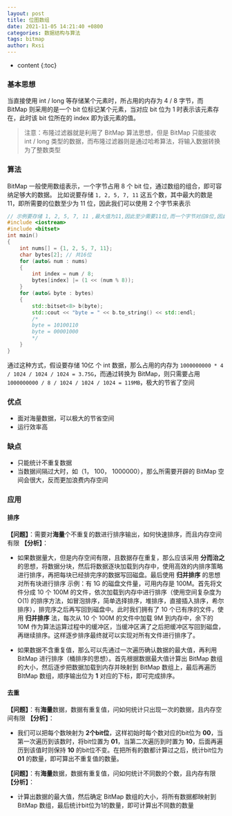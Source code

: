 ```yaml
---
layout: post
title: 位图数组
date: 2021-11-05 14:21:40 +0800
categories: 数据结构与算法
tags: bitmap
author: Rxsi
---
```


* content
{:toc}

### 基本思想
当直接使用 int / long 等存储某个元素时，所占用的内存为 4 / 8 字节，而 BitMap 则采用的是一个 bit 位标记某个元素，当对应 bit 位为 1 时表示该元素存在，此时该 bit 位所在的 index 即为该元素的值。
> 注意：布隆过滤器就是利用了 BitMap 算法思想，但是 BitMap 只能接收 int / long 类型的数据，而布隆过滤器则是通过哈希算法，将输入数据转换为了整数类型
<!--more-->

### 算法
BitMap 一般使用数组表示，一个字节占用 8 个 bit 位，通过数组的组合，即可容纳足够大的数据。
比如说要存储 `1, 2, 5, 7, 11` 这五个数，其中最大的数是 11，即所需要的位数至少为 11 位，因此我们可以使用 2 个字节来表示

```cpp
// 示例要存储 1, 2, 5, 7, 11 ,最大值为11,因此至少需要11位,而一个字节对应8位,因此需要2个字节.
#include <iostream>
#include <bitset>
int main()
{
    int nums[] = {1, 2, 5, 7, 11};
    char bytes[2]; // 共16位
    for (auto& num : nums)
    {
        int index = num / 8;
        bytes[index] |= (1 << (num % 8));
    }
    for (auto& byte : bytes)
    {
        std::bitset<8> b(byte);
        std::cout << "byte = " << b.to_string() << std::endl;
        /*
        byte = 10100110
        byte = 00001000
        */
    }
}
```

通过这种方式，假设要存储 10亿 个 int 数据，那么占用的内存为 `1000000000 * 4 / 1024 / 1024 / 1024 = 3.75G`，而通过转换为 BitMap，则只需要占用 `1000000000 / 8 / 1024 / 1024 / 1024 = 119MB`，极大的节省了空间

### 优点

- 面对海量数据，可以极大的节省空间
- 运行效率高

### 缺点

- 只能统计不重复数据
- 当数据间隔过大时，如（1， 100， 1000000），那么所需要开辟的 BitMap 空间会很大，反而更加浪费内存空间

### 应用
#### 排序
**【问题】**：需要对**海量**个不重复的数进行排序输出，如何快速排序，而且内存空间有限
**【分析】**：

-  如果数据量大，但是内存空间有限，且数据存在重复，那么应该采用 **分而治之** 的思想，将数据分块，然后将数据逐块加载到内存中，使用高效的内排序策略进行排序，再把每块已经排完序的数据写回磁盘。最后使用 **归并排序** 的思想对所有块进行排序
示例：有 1G 的磁盘文件量，可用内存是 100M。首先将文件分成 10 个 100M 的文件，依次加载到内存中进行排序（使用空间复杂度为 O(1) 的排序方法，如冒泡排序，简单选择排序，堆排序，直接插入排序，希尔排序），排完序之后再写回到磁盘中。此时我们拥有了 10 个已有序的文件，使用 **归并排序** 法，每次从 10 个 100M 的文件中加载 9M 到内存中，余下的 10M 作为算法运算过程中的缓冲区，当缓冲区满了之后把缓冲区写回到磁盘，再继续排序。这样逐步排序最终就可以实现对所有文件进行排序了。 

- 如果数据不含重复值，那么可以先通过一次遍历确认数据的最大值，再利用 BitMap 进行排序（桶排序的思想）。首先根据数据最大值计算出 BitMap 数组的大小，然后逐步把数据加载到内存并映射到 BitMap 数组上，最后再遍历 BItMap 数组，顺序输出位为 **1** 对应的下标，即可完成排序。

#### 去重
**【问题】**：有**海量**数据，数据有重复值，问如何统计只出现一次的数据，且内存空间有限
**【分析】**：

- 我们可以把每个数映射为 **2个bit位**，这样初始时每个数对应的bit位为 **00**，当第一次遍历到该数时，将bit位置为 **01**，当第二次遍历到时置为 **10**，后面再遍历到该值时则保持 **10** 的bit位不变。在把所有的数都计算过之后，统计bit位为 **01** 的数量，即可算出不重复值的数量。

**【问题】**：有**海量**数据，数据有重复值，问如何统计不同数的个数，且内存有限
**【分析】**：

- 计算出数据的最大值，然后确定 BitMap 数组的大小，将所有数据都映射到 BitMap 数组，最后统计bit位为1的数量，即可计算出不同数的数量
